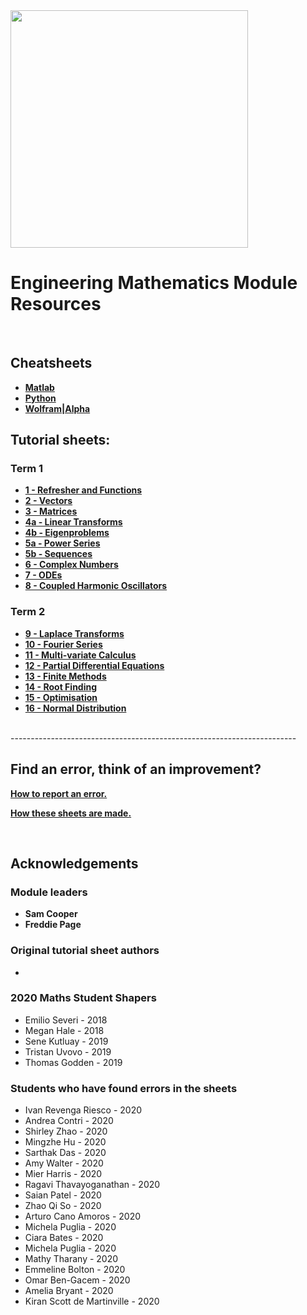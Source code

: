 <img src="media/Dyson-Logo.PNG" width=380>

# Engineering Mathematics Module Resources
<br>

<!-- ## Module notes
<br> -->
## Cheatsheets
* __[Matlab](./Matlab_sheets/MatlabCheatsheet.md)__
* __[Python](./PythonSheets/PythonCheatsheet.md)__
* __[Wolfram|Alpha](./Wolfram_sheets/WolframCheatsheet.md)__


## Tutorial sheets:
### Term 1
* __[1 - Refresher and Functions](tutorial_sheets\01-refresher-and-functions)__
* __[2 - Vectors](tutorial_sheets\02-vectors)__
* __[3 - Matrices](tutorial_sheets\03-matrices)__
* __[4a - Linear Transforms](tutorial_sheets\04A-linear-transforms)__
* __[4b - Eigenproblems ](tutorial_sheets\04B-eigenproblems)__
* __[5a - Power Series](tutorial_sheets\05A-power-series)__
* __[5b - Sequences](tutorial_sheets\05b-sequence)__
* __[6 - Complex Numbers](tutorial_sheets\06-complex-numbers)__
* __[7 - ODEs](tutorial_sheets\07-ode)__
* __[8 - Coupled Harmonic Oscillators](tutorial_sheets\08-cho)__

### Term 2
* __[9 - Laplace Transforms](tutorial_sheets\09-laplace-transforms)__
* __[10 - Fourier Series](tutorial_sheets\10-fourier-series)__
* __[11 - Multi-variate Calculus](tutorial_sheets\11-multivariate-calculus)__
* __[12 - Partial Differential Equations](tutorial_sheets\12-PDE)__
* __[13 - Finite Methods](tutorial_sheets\13-finite-methods)__
* __[14 - Root Finding](tutorial_sheets\14-root-finding)__
* __[15 - Optimisation](tutorial_sheets\15-optimisation)__
* __[16 - Normal Distribution](tutorial_sheets\16-normal-distribution)__

<br>
-----------------------------------------------------------------------



## Find an error, think of an improvement?
__[How to report an error.](how-to-github-issue)__

__[How these sheets are made.](how-to)__

<br>

## Acknowledgements
### Module leaders
* __Sam Cooper__
* __Freddie Page__

### Original tutorial sheet authors
* 

### 2020 Maths Student Shapers
* Emilio Severi - 2018
* Megan Hale - 2018
* Sene Kutluay - 2019
* Tristan Uvovo - 2019
* Thomas Godden - 2019

### Students who have found errors in the sheets
* Ivan Revenga Riesco - 2020
* Andrea Contri - 2020
* Shirley Zhao - 2020
* Mingzhe Hu - 2020
* Sarthak Das - 2020
* Amy Walter - 2020
* Mier Harris - 2020
* Ragavi Thavayoganathan - 2020
* Saian Patel - 2020
* Zhao Qi So - 2020
* Arturo Cano Amoros - 2020
* Michela Puglia - 2020
* Ciara Bates - 2020
* Michela Puglia - 2020
* Mathy Tharany - 2020
* Emmeline Bolton - 2020
* Omar Ben-Gacem - 2020
* Amelia Bryant - 2020
* Kiran Scott de Martinville - 2020